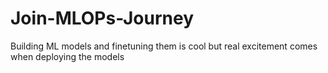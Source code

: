 # Join-MLOPs-Journey
Building ML models and finetuning them is cool but real excitement comes when deploying the models 
